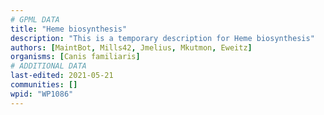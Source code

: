 ```yaml
---
# GPML DATA
title: "Heme biosynthesis"
description: "This is a temporary description for Heme biosynthesis"
authors: [MaintBot, Mills42, Jmelius, Mkutmon, Eweitz]
organisms: [Canis familiaris]
# ADDITIONAL DATA
last-edited: 2021-05-21
communities: []
wpid: "WP1086"
---
```

